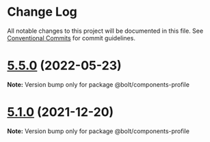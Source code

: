 # Change Log

All notable changes to this project will be documented in this file.
See [Conventional Commits](https://conventionalcommits.org) for commit guidelines.

# [5.5.0](https://github.com/bolt-design-system/bolt/tree/master/packages/components/bolt-profile/compare/v5.4.0...v5.5.0) (2022-05-23)

**Note:** Version bump only for package @bolt/components-profile





# [5.1.0](https://github.com/bolt-design-system/bolt/tree/master/packages/components/bolt-profile/compare/v5.0.1...v5.1.0) (2021-12-20)

**Note:** Version bump only for package @bolt/components-profile

